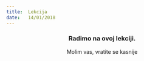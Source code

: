 ```yaml
---
title:  Lekcija
date:   14/01/2018
---
```


### <center>Radimo na ovoj lekciji.</center>
<center>Molim vas, vratite se kasnije</center>